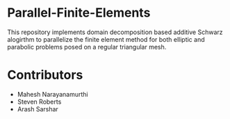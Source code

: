# Parallel-Finite-Elements
This repository implements domain decomposition based additive Schwarz alogirthm to parallelize the finite element method for both elliptic and parabolic problems posed on a regular triangular mesh.


# Contributors
- Mahesh Narayanamurthi
- Steven Roberts
- Arash Sarshar
